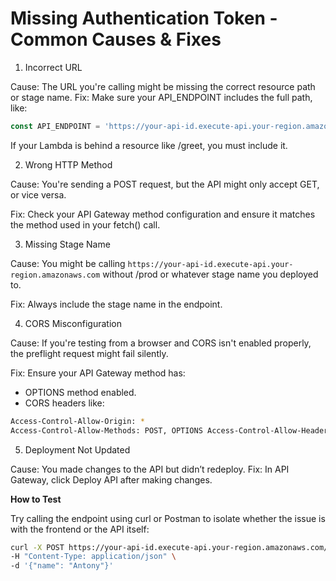 # Missing Authentication Token - Common Causes & Fixes

1. Incorrect URL

Cause: The URL you're calling might be missing the correct resource path or stage name.
Fix: Make sure your API_ENDPOINT includes the full path, like:

```js
const API_ENDPOINT = 'https://your-api-id.execute-api.your-region.amazonaws.com/prod/greet';
```

If your Lambda is behind a resource like /greet, you must include it.

2. Wrong HTTP Method

Cause: You're sending a POST request, but the API might only accept GET, or vice versa.

Fix: Check your API Gateway method configuration and ensure it matches the method used in your fetch() call.

3. Missing Stage Name

Cause: You might be calling `https://your-api-id.execute-api.your-region.amazonaws.com` without /prod or whatever stage name you deployed to.

Fix: Always include the stage name in the endpoint.

4. CORS Misconfiguration

Cause: If you're testing from a browser and CORS isn't enabled properly, the preflight request might fail silently.

Fix: Ensure your API Gateway method has:

- OPTIONS method enabled.  
- CORS headers like:

```sh
Access-Control-Allow-Origin: *
Access-Control-Allow-Methods: POST, OPTIONS Access-Control-Allow-Headers: Content-Type
```

5. Deployment Not Updated

Cause: You made changes to the API but didn’t redeploy.
Fix: In API Gateway, click Deploy API after making changes.

**How to Test**

Try calling the endpoint using curl or Postman to isolate whether the issue is with the frontend or the API itself:

```sh
curl -X POST https://your-api-id.execute-api.your-region.amazonaws.com/prod/greet \  
-H "Content-Type: application/json" \  
-d '{"name": "Antony"}'
```
